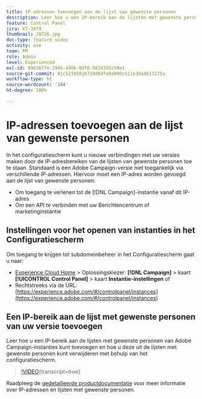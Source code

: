 ```yaml
---
title: IP-adressen toevoegen aan de lijst van gewenste personen
description: Leer hoe u een IP-bereik aan de lijsten met gewenste personen van Adobe Campaign-instanties kunt toevoegen en hoe u deze uit de lijsten met gewenste personen kunt verwijderen met behulp van het configuratiescherm.
feature: Control Panel
jira: KT-3479
thumbnail: 28726.jpg
doc-type: feature video
activity: use
team: PM
role: Admin
level: Experienced
exl-id: 09d2677e-2946-440b-9df6-9824355c58e1
source-git-commit: 81c5210502e719d6dfe0a000c511e3da4b17275a
workflow-type: ht
source-wordcount: '184'
ht-degree: 100%

---
```


# IP-adressen toevoegen aan de lijst van gewenste personen

In het configuratiescherm kunt u nieuwe verbindingen met uw versies maken door de IP-adresbereiken van de lijsten van gewenste personen toe te staan. Standaard is een Adobe Campaign-versie niet toegankelijk via verschillende IP-adressen. Hiervoor moet een IP-adres worden gevoegd aan de lijst van gewenste personen:

* Om toegang te verlenen tot de [!DNL Campaign]-instantie vanaf dit IP-adres
* Om een API te verbinden met uw Berichtencentrum of marketinginstantie

## Instellingen voor het openen van instanties in het Configuratiescherm

Om toegang te krijgen tot subdomeinbeheer in het Configuratiescherm gaat u naar:

* [Experience Cloud Home](https://experience.adobe.com/#/home) > Oplossingskiezer: **[!DNL Campaign]** > kaart **[!UICONTROL Control Panel]** > kaart **Instantie-instellingen**
of
* Rechtstreeks via de URL: [https://experience.adobe.com/#/controlpanel/instances](https://experience.adobe.com/#/controlpanel/instances)

## Een IP-bereik aan de lijst met gewenste personen van uw versie toevoegen

Leer hoe u een IP-bereik aan de lijsten met gewenste personen van Adobe Campaign-instanties kunt toevoegen en hoe u deze uit de lijsten met gewenste personen kunt verwijderen met behulp van het configuratiescherm.

>[!VIDEO](https://video.tv.adobe.com/v/28726?learn=on){transcript=true}

Raadpleeg de [gedetailleerde productdocumentatie](https://experienceleague.adobe.com/docs/control-panel/using/sftp-management/ip-range-allow-listing.html?lang=nl) voor meer informatie over IP-adressen en lijsten met gewenste personen.
